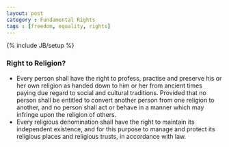 ```yaml
---
layout: post
category : Fundamental Rights
tags : [freedom, equality, rights]
---
```

{% include JB/setup %}

### Right to Religion?
- Every person shall have the right to profess, practise and preserve his or her
own religion as handed down to him or her from ancient times paying due
regard to social and cultural traditions.
Provided that no person shall be entitled to convert another person
from one religion to another, and no person shall act or behave in a manner
which may infringe upon the religion of others.
- Every religious denomination shall have the right to maintain its
independent existence, and for this purpose to manage and protect its religious
places and religious trusts, in accordance with law.

